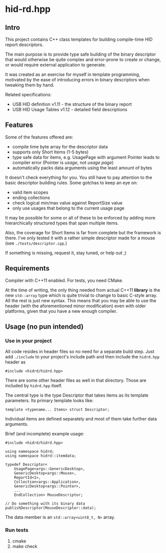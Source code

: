 # hid-rd.hpp

## Intro

This project contains C++ class templates for building compile-time
HID report descriptors.

The main purpose is to provide type safe building of the binary
descriptor that would otherwise be quite complex and error-prone to
create or change, or would require external application to generate.

It was created as an exercise for myself in template programming,
motivated by the ease of introducing errors in binary descriptors when
tweaking them by hand.

Related specifications:

- USB HID definition v1.11 - the structure of the binary report
- USB HID Usage Tables v1.12 - detailed field descriptions

## Features

Some of the features offered are:

- compile time byte array for the descriptor data
- supports only Short Items (1-5 bytes)
- type safe data for items, e.g. UsagePage with argument Pointer leads
  to compiler error (Pointer is *usage*, not *usage page*)
- automatically packs data arguments using the least amount of bytes

It doesn't check everything for you. You still have to pay attention
to the basic descriptor building rules. Some gotchas to keep an eye
on:

- valid item scopes
- ending collections
- check logical min/max value against ReportSize value
- only use usages that belong to the current usage page

It may be possible for some or all of these to be enforced by
adding more hierarchically structured types that span multiple
items.

Also, the coverage for Short Items is far from complete but the
framework is there. I've only tested it with a rather simple
descriptor made for a mouse (see `./tests/descriptor.cpp`.)

If something is missing, request it, stay tuned, or help out ;)

## Requirements

Compiler with C++11 enabled. For tests, you need CMake.

At the time of writing, the only thing needed from actual C++11
**library** is the new `std::array` type which is quite trivial to
change to basic C-style array. All the rest is just new syntax. This
means that you may be able to use the header (with the aforementioned
minor modification) even with older platforms, given that you have a
new enough compiler.

## Usage (no pun intended)

### Use in your project

All code resides in header files so no need for a separate build
step. Just add `./include` to your project's include path and then
include the `hidrd.hpp` header as

    #include <hidrd/hidrd.hpp>

There are some other header files as well in that directory. Those are
included by `hidrd.hpp` itself.

The central type is the type Descriptor that takes items as its
template parameters. Its primary template looks like:

    template <typename... Items> struct Descriptor;

Individual items are defined separately and most of them take further
data arguments.

Brief (and incomplete) example usage:

    #include <hidrd/hidrd.hpp>

    using namespace hidrd;
    using namespace hidrd::itemdata;

    typedef Descriptor<
        UsagePage<args::GenericDesktop>,
        GenericDesktop<args::Mouse>,
        ReportId<1>,
        Collection<args::Application>,
        GenericDesktop<args::Pointer>,
        ...
        EndCollection> MouseDescriptor;

    // Do something with its binary data
    publishDescriptor(MouseDescriptor::data);

The data member is an `std::array<uint8_t, N>` array.

### Run tests

1. cmake
2. make check
